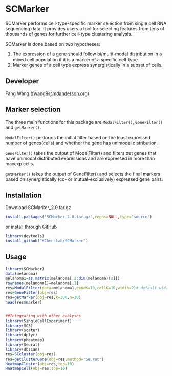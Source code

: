 # SCMarker

SCMarker performs cell-type-specific marker selection from single cell RNA sequencing data. 
It provides users a tool for selecting features from tens of thousands of genes for further cell-type clustering analysis. 

SCMarker is done based on two hypotheses: 
1) The expression of a gene should follow bi/multi-modal distribution in a mixed cell population if it is a marker of a specific cell-type. 
2) Marker genes of a cell type express synergistically in a subset of cells.

Developer
------------
Fang Wang (fwang9@mdanderson.org)


Marker selection
---------------------
The three main functions for this package are `ModalFilter()`, `GeneFilter()` and `getMarker()`. 

`ModalFilter()` performs the initial filter based on the least expressed number of genes(cells) and whether the gene has unimodal distribution. 

`GeneFilter()` takes the output of ModalFilter() and filters out genes that have unimodal distributed expressions and are expressed in more than maxexp cells.

`getMarker()` takes the output of GeneFilter() and selects the final markers based on synergistically (co- or mutual-exclusively) expressed gene pairs. 



Installation
----------------------
Download SCMarker_2.0.tar.gz
```R
install.packages("SCMarker_2.0.tar.gz",repos=NULL,type="source")
```
or install through GitHub
```R
library(devtools)
install_github("KChen-lab/SCMarker")
```


Usage
----------------------

```R
library(SCMarker)
data(melanoma)
melanoma1=as.matrix(melanoma[,2:dim(melanoma)[2]])
rownames(melanoma1)=melanoma[,1]
res=ModalFilter(data=melanoma1,geneK=10,cellK=10,width=2)# default width = 1 for UMI data, width =2 for TPM data.
res=GeneFilter(obj=res)
res=getMarker(obj=res,k=300,n=30)
head(res$marker)


##Integrating with other analyses
library(SingleCellExperiment)
library(SC3)
library(scater)
library(dplyr)
library(pheatmap)
library(Seurat)
library(dbscan)
res=SCcluster(obj=res)
res=getClusterGene(obj=res,method="Seurat")
HeatmapCluster(obj=res,top=10)
HeatmapCell(obj=res,top=10)
```
